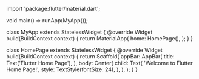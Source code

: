 import 'package:flutter/material.dart';

void main() => runApp(MyApp());

class MyApp extends StatelessWidget {
  @override
  Widget build(BuildContext context) {
    return MaterialApp(
      home: HomePage(),
    );
  }
}

class HomePage extends StatelessWidget {
  @override
  Widget build(BuildContext context) {
    return Scaffold(
      appBar: AppBar(
        title: Text('Flutter Home Page'),
      ),
      body: Center(
        child: Text(
          'Welcome to Flutter Home Page!',
          style: TextStyle(fontSize: 24),
        ),
      ),
    );
  }
}

